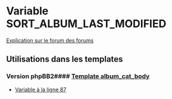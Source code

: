 # Variable SORT_ALBUM_LAST_MODIFIED
[Explication sur le forum des forums](http://forum.forumactif.com/t294113-listing-des-variables#SORT_ALBUM_LAST_MODIFIED)
## Utilisations dans les templates
### Version phpBB2#### [Template album_cat_body](subsilver/album_cat_body.md)
* [Variable à la ligne 87](../subsilver/album_cat_body.tpl#L87)